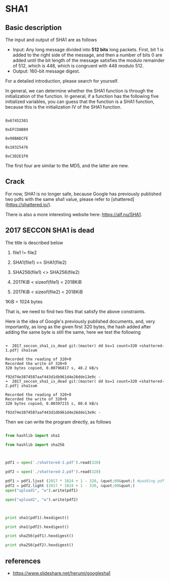 # SHA1



## Basic description


The input and output of SHA1 are as follows


- Input: Any long message divided into **512 bits** long packets. First, bit 1 is added to the right side of the message, and then a number of bits 0 are added until the bit length of the message satisfies the modulo remainder of 512, which is 448, which is congruent with 448 modulo 512.
- Output: 160-bit message digest.


For a detailed introduction, please search for yourself.


In general, we can determine whether the SHA1 function is through the initialization of the function. In general, if a function has the following five initialized variables, you can guess that the function is a SHA1 function, because this is the initialization IV of the SHA1 function.


```

0x67452301

0xEFCDAB89

0x98BADCFE

0x10325476

0xC3D2E1F0

```



The first four are similar to the MD5, and the latter are new.


## Crack


For now, SHA1 is no longer safe, because Google has previously published two pdfs with the same sha1 value, please refer to [shattered] (https://shattered.io/).


There is also a more interesting website here: https://alf.nu/SHA1.


## 2017 SECCON SHA1 is dead



The title is described below


1. file1 != file2

2. SHA1(file1) == SHA1(file2)

3. SHA256(file1) <> SHA256(file2)

4. 2017KiB < sizeof(file1) < 2018KiB

5. 2017KiB < sizeof(file2) < 2018KiB



1KiB = 1024 bytes


That is, we need to find two files that satisfy the above constraints.


Here is the idea of Google&#39;s previously published documents, and, very importantly, as long as the given first 320 bytes, the hash added after adding the same byte is still the same, here we test the following


```shell

➜  2017_seccon_sha1_is_dead git:(master) dd bs=1 count=320 <shattered-1.pdf| sha1sum

Recorded the reading of 320+0
Recorded the write of 320+0
320 bytes copied, 0.00796817 s, 40.2 kB/s

f92d74e3874587aaf443d1db961d4e26dde13e9c -
➜  2017_seccon_sha1_is_dead git:(master) dd bs=1 count=320 <shattered-2.pdf| sha1sum

Recorded the reading of 320+0
Recorded the write of 320+0
320 bytes copied, 0.00397215 s, 80.6 kB/s

f92d74e3874587aaf443d1db961d4e26dde13e9c -
```



Then we can write the program directly, as follows


```python

from hashlib import sha1

from hashlib import sha256



pdf1 = open('./shattered-1.pdf').read(320)

pdf2 = open('./shattered-2.pdf').read(320)

pdf1 = pdf1.ljust (2017 * 1024 + 1 - 320, &quot;00&quot;) #padding pdf to 2017Kib + 1
pdf2 = pdf2.light (2017 * 1024 + 1 - 320, &quot;00&quot;)
open("upload1", "w").write(pdf1)

open("upload2", "w").write(pdf2)



print sha1(pdf1).hexdigest()

print sha1(pdf2).hexdigest()

print sha256(pdf1).hexdigest()

print sha256(pdf2).hexdigest()

```



## references


- https://www.slideshare.net/herumi/googlesha1






